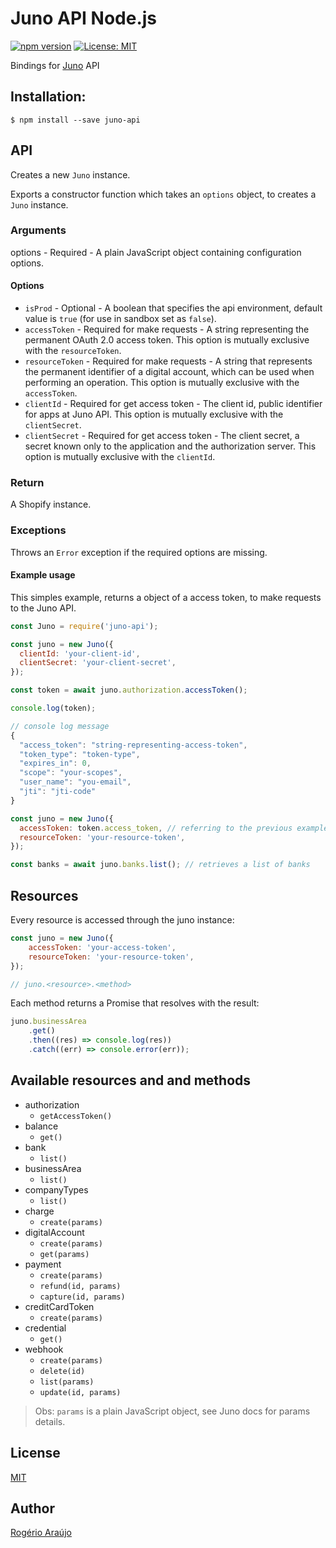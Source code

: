 # Juno API Node.js

[![npm version](https://badge.fury.io/js/juno-api.svg)](https://badge.fury.io/js/juno-api) [![License: MIT](https://img.shields.io/badge/License-MIT-yellow.svg)](https://opensource.org/licenses/MIT)

Bindings for [Juno](https://juno.com.br/) API

## Installation:

```shell
$ npm install --save juno-api
```

## API

Creates a new `Juno` instance.

Exports a constructor function which takes an `options` object, to creates a `Juno` instance.

### Arguments

options - Required - A plain JavaScript object containing configuration options.

#### Options

-   `isProd` - Optional - A boolean that specifies the api environment, default value is `true` (for use in sandbox set as `false`).
-   `accessToken` - Required for make requests - A string representing the permanent OAuth 2.0 access token. This option is mutually exclusive with the `resourceToken`.
-   `resourceToken` - Required for make requests - A string that represents the permanent identifier of a digital account, which can be used when performing an operation. This option is mutually exclusive with the `accessToken`.
-   `clientId` - Required for get access token - The client id, public identifier for apps at Juno API. This option is mutually exclusive with the `clientSecret`.
-   `clientSecret` - Required for get access token - The client secret, a secret known only to the application and the authorization server. This option is mutually exclusive with the `clientId`.

### Return

A Shopify instance.

### Exceptions

Throws an `Error` exception if the required options are missing.

#### Example usage

This simples example, returns a object of a access token, to make requests to the Juno API.

```js
const Juno = require('juno-api');

const juno = new Juno({
  clientId: 'your-client-id',
  clientSecret: 'your-client-secret',
});

const token = await juno.authorization.accessToken();

console.log(token);

// console log message
{
  "access_token": "string-representing-access-token",
  "token_type": "token-type",
  "expires_in": 0,
  "scope": "your-scopes",
  "user_name": "you-email",
  "jti": "jti-code"
}

const juno = new Juno({
  accessToken: token.access_token, // referring to the previous example
  resourceToken: 'your-resource-token',
});

const banks = await juno.banks.list(); // retrieves a list of banks
```

## Resources

Every resource is accessed through the juno instance:

```js
const juno = new Juno({
    accessToken: 'your-access-token',
    resourceToken: 'your-resource-token',
});

// juno.<resource>.<method>
```

Each method returns a Promise that resolves with the result:

```js
juno.businessArea
    .get()
    .then((res) => console.log(res))
    .catch((err) => console.error(err));
```

## Available resources and and methods

-   authorization
    -   `getAccessToken()`
-   balance
    -   `get()`
-   bank
    -   `list()`
-   businessArea
    -   `list()`
-   companyTypes
    -   `list()`
-   charge
    -   `create(params)`
-   digitalAccount
    -   `create(params)`
    -   `get(params)`
-   payment
    -   `create(params)`
    -   `refund(id, params)`
    -   `capture(id, params)`
-   creditCardToken
    -   `create(params)`
-   credential
    -   `get()`
-   webhook
    -   `create(params)`
    -   `delete(id)`
    -   `list(params)`
    -   `update(id, params)`

> Obs: `params` is a plain JavaScript object, see Juno docs for params details.

## License

[MIT](https://github.com/rodgeraraujo/juno-api/blob/master/LICENSE)

## Author

[Rogério Araújo](https://github.com/rodgeraraujo)
